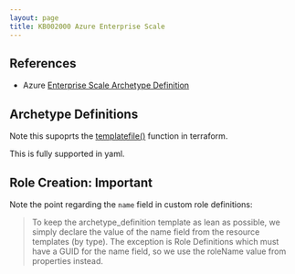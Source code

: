 ```yaml
---
layout: page
title: KB002000 Azure Enterprise Scale
---
```


## References

* Azure [Enterprise Scale Archetype Definition](https://github.com/Azure/terraform-azurerm-caf-enterprise-scale/wiki/%5BUser-Guide%5D-Archetype-Definitions)

## Archetype Definitions

Note this supoprts the [templatefile()](https://www.terraform.io/language/functions/templatefile) function in terraform.

This is fully supported in yaml.

## Role Creation: Important

Note the point regarding the ```name``` field in custom
role definitions:

> To keep the archetype_definition template as lean as
 possible, we simply declare the value of the name
 field from the resource templates (by type). The
 exception is Role Definitions which must have a GUID
 for the name field, so we use the roleName value from
 properties instead.
